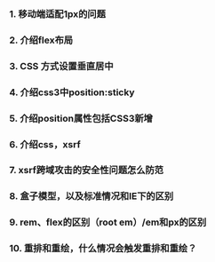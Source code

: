 ### 1. 移动端适配1px的问题

### 2. 介绍flex布局

### 3. CSS 方式设置垂直居中

### 4. 介绍css3中position:sticky

### 5. 介绍position属性包括CSS3新增

### 6. 介绍css，xsrf

### 7. xsrf跨域攻击的安全性问题怎么防范

### 8. 盒子模型，以及标准情况和IE下的区别

### 9. rem、flex的区别（root em）/em和px的区别

### 10. 重排和重绘，什么情况会触发重排和重绘？

### 

### 

### 

### 

### 

### 

### 

### 

### 

### 

### 

### 

### 

### 

### 

### 

### 

### 

### 